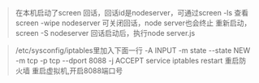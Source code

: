 >在本机启动了screen 回话，回话id是nodeserver，可通过screen -ls 查看
>screen -wipe  nodeserver 可关闭回话，node server也会终止
>重新启动，screen -S nodeserver
>回话启动后，执行node server.js

>/etc/sysconfig/iptables里加入下面一行
-A INPUT -m state --state NEW -m tcp -p tcp --dport 8088 -j ACCEPT
service iptables restart 重启防火墙
重启虚拟机,开启8088端口号
